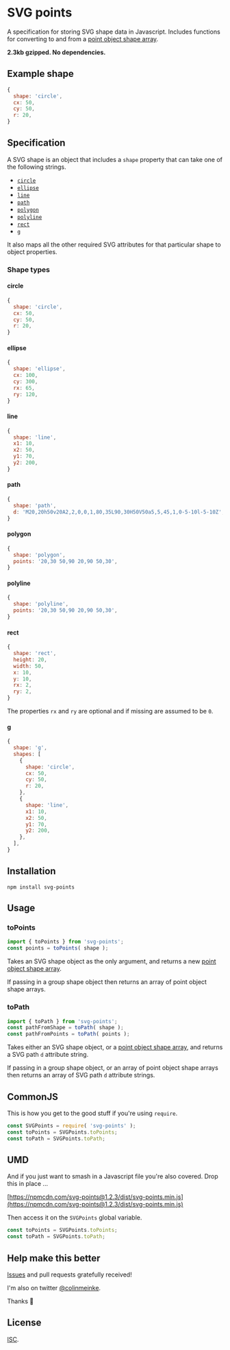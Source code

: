 # SVG points

A specification for storing SVG shape data in Javascript.
Includes functions for converting to and from a
[point object shape array](https://github.com/colinmeinke/points).

**2.3kb gzipped. No dependencies.**

## Example shape

```js
{
  shape: 'circle',
  cx: 50,
  cy: 50,
  r: 20,
}
```

## Specification

A SVG shape is an object that includes a `shape` property
that can take one of the following strings.

- [`circle`](#circle)
- [`ellipse`](#ellipse)
- [`line`](#line)
- [`path`](#path)
- [`polygon`](#polygon)
- [`polyline`](#polyline)
- [`rect`](#rect)
- [`g`](#g)

It also maps all the other required SVG attributes for that
particular shape to object properties.

### Shape types

#### circle

```js
{
  shape: 'circle',
  cx: 50,
  cy: 50,
  r: 20,
}
```

#### ellipse

```js
{
  shape: 'ellipse',
  cx: 100,
  cy: 300,
  rx: 65,
  ry: 120,
}
```

#### line

```js
{
  shape: 'line',
  x1: 10,
  x2: 50,
  y1: 70,
  y2: 200,
}
```

#### path

```js
{
  shape: 'path',
  d: 'M20,20h50v20A2,2,0,0,1,80,35L90,30H50V50a5,5,45,1,0-5-10l-5-10Z',
}
```

#### polygon

```js
{
  shape: 'polygon',
  points: '20,30 50,90 20,90 50,30',
}
```

#### polyline

```js
{
  shape: 'polyline',
  points: '20,30 50,90 20,90 50,30',
}
```

#### rect

```js
{
  shape: 'rect',
  height: 20,
  width: 50,
  x: 10,
  y: 10,
  rx: 2,
  ry: 2,
}
```

The properties `rx` and `ry` are optional and if missing are
assumed to be `0`.

#### g

```js
{
  shape: 'g',
  shapes: [
    {
      shape: 'circle',
      cx: 50,
      cy: 50,
      r: 20,
    },
    {
      shape: 'line',
      x1: 10,
      x2: 50,
      y1: 70,
      y2: 200,
    },
  ],
}
```

## Installation

```
npm install svg-points
```

## Usage

### toPoints

```js
import { toPoints } from 'svg-points';
const points = toPoints( shape );
```

Takes an SVG shape object as the only argument, and
returns a new
[point object shape array](https://github.com/colinmeinke/points).

If passing in a group shape object then returns an array of
point object shape arrays.

### toPath

```js
import { toPath } from 'svg-points';
const pathFromShape = toPath( shape );
const pathFromPoints = toPath( points );
```

Takes either an SVG shape object, or a
[point object shape array](https://github.com/colinmeinke/points),
and returns a SVG path `d` attribute string.

If passing in a group shape object, or an array of
point object shape arrays then returns an array of
SVG path `d` attribute strings.

## CommonJS

This is how you get to the good stuff if you're using
`require`.

```js
const SVGPoints = require( 'svg-points' );
const toPoints = SVGPoints.toPoints;
const toPath = SVGPoints.toPath;
```

## UMD

And if you just want to smash in a Javascript file you're
also covered. Drop this in place ...

[https://npmcdn.com/svg-points@1.2.3/dist/svg-points.min.js](https://npmcdn.com/svg-points@1.2.3/dist/svg-points.min.js)

Then access it on the `SVGPoints` global variable.

```js
const toPoints = SVGPoints.toPoints;
const toPath = SVGPoints.toPath;
```

## Help make this better

[Issues](https://github.com/colinmeinke/svg-points/issues/new)
and pull requests gratefully received!

I'm also on twitter [@colinmeinke](https://twitter.com/colinmeinke).

Thanks :star2:

## License

[ISC](./LICENSE.md).
